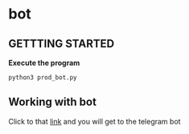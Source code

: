 # bot
## GETTTING STARTED
  **Execute the program**
  ```
  python3 prod_bot.py
  ```
## Working with bot 

  Click to that [link](https://t.me/sanderman_bot) and you will get to the telegram bot
